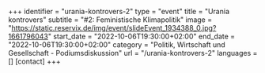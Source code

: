 +++
identifier = "urania-kontrovers-2"
type = "event"
title = "Urania kontrovers"
subtitle = "#2: Feministische Klimapolitik"
image = "https://static.reservix.de/img/event/slideEvent_1934388_0.jpg?1661796043"
start_date = "2022-10-06T19:30:00+02:00"
end_date = "2022-10-06T19:30:00+02:00"
category = "Politik, Wirtschaft und Gesellschaft - Podiumsdiskussion"
url = "/urania-kontrovers-2"
languages = []
[contact]
+++